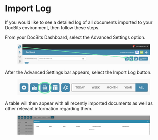 # Import Log

If you would like to see a detailed log of all documents imported to your DocBits environment, then follow these steps.

From your DocBits Dashboard, select the Advanced Settings option.

<figure><img src="../../.gitbook/assets/image (29) (1).png" alt=""><figcaption></figcaption></figure>

After the Advanced Settings bar appears, select the Import Log button.

<figure><img src="../../.gitbook/assets/image (30) (1).png" alt=""><figcaption></figcaption></figure>

A table will then appear with all recently imported documents as well as other relevant information regarding them.

<figure><img src="../../.gitbook/assets/image (31) (1).png" alt=""><figcaption></figcaption></figure>
